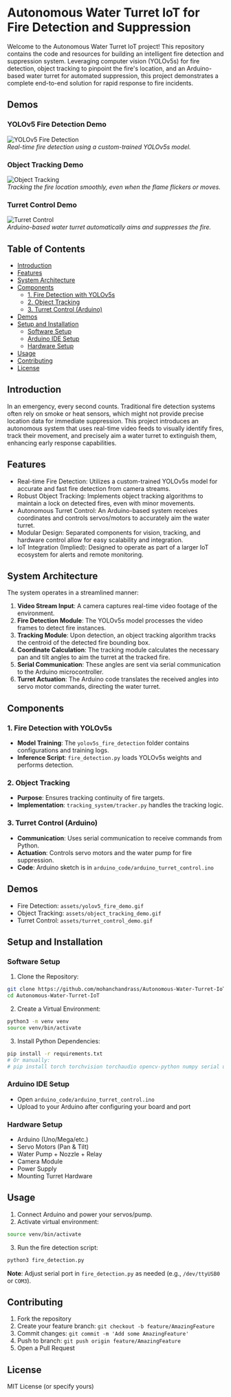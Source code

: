 
Autonomous Water Turret IoT for Fire Detection and Suppression
==============================================================

Welcome to the Autonomous Water Turret IoT project! This repository contains the code and resources for building an intelligent fire detection and suppression system. Leveraging computer vision (YOLOv5s) for fire detection, object tracking to pinpoint the fire's location, and an Arduino-based water turret for automated suppression, this project demonstrates a complete end-to-end solution for rapid response to fire incidents.

## Demos

### YOLOv5 Fire Detection Demo
![YOLOv5 Fire Detection](demo/tracking.png)  
*Real-time fire detection using a custom-trained YOLOv5s model.*

### Object Tracking Demo
![Object Tracking](demo/tracking.gif)  
*Tracking the fire location smoothly, even when the flame flickers or moves.*

### Turret Control Demo
![Turret Control](demo/prototype.gif)  
*Arduino-based water turret automatically aims and suppresses the fire.*


Table of Contents
-----------------
- [Introduction](#introduction)
- [Features](#features)
- [System Architecture](#system-architecture)
- [Components](#components)
  - [1. Fire Detection with YOLOv5s](#1-fire-detection-with-yolov5s)
  - [2. Object Tracking](#2-object-tracking)
  - [3. Turret Control (Arduino)](#3-turret-control-arduino)
- [Demos](#demos)
- [Setup and Installation](#setup-and-installation)
  - [Software Setup](#software-setup)
  - [Arduino IDE Setup](#arduino-ide-setup)
  - [Hardware Setup](#hardware-setup)
- [Usage](#usage)
- [Contributing](#contributing)
- [License](#license)

Introduction
------------
In an emergency, every second counts. Traditional fire detection systems often rely on smoke or heat sensors, which might not provide precise location data for immediate suppression. This project introduces an autonomous system that uses real-time video feeds to visually identify fires, track their movement, and precisely aim a water turret to extinguish them, enhancing early response capabilities.

Features
--------
- Real-time Fire Detection: Utilizes a custom-trained YOLOv5s model for accurate and fast fire detection from camera streams.
- Robust Object Tracking: Implements object tracking algorithms to maintain a lock on detected fires, even with minor movements.
- Autonomous Turret Control: An Arduino-based system receives coordinates and controls servos/motors to accurately aim the water turret.
- Modular Design: Separated components for vision, tracking, and hardware control allow for easy scalability and integration.
- IoT Integration (Implied): Designed to operate as part of a larger IoT ecosystem for alerts and remote monitoring.

System Architecture
-------------------
The system operates in a streamlined manner:

1. **Video Stream Input**: A camera captures real-time video footage of the environment.
2. **Fire Detection Module**: The YOLOv5s model processes the video frames to detect fire instances.
3. **Tracking Module**: Upon detection, an object tracking algorithm tracks the centroid of the detected fire bounding box.
4. **Coordinate Calculation**: The tracking module calculates the necessary pan and tilt angles to aim the turret at the tracked fire.
5. **Serial Communication**: These angles are sent via serial communication to the Arduino microcontroller.
6. **Turret Actuation**: The Arduino code translates the received angles into servo motor commands, directing the water turret.

Components
----------
### 1. Fire Detection with YOLOv5s
- **Model Training**: The `yolov5s_fire_detection` folder contains configurations and training logs.
- **Inference Script**: `fire_detection.py` loads YOLOv5s weights and performs detection.

### 2. Object Tracking
- **Purpose**: Ensures tracking continuity of fire targets.
- **Implementation**: `tracking_system/tracker.py` handles the tracking logic.

### 3. Turret Control (Arduino)
- **Communication**: Uses serial communication to receive commands from Python.
- **Actuation**: Controls servo motors and the water pump for fire suppression.
- **Code**: Arduino sketch is in `arduino_code/arduino_turret_control.ino`

Demos
-----
- Fire Detection: `assets/yolov5_fire_demo.gif`
- Object Tracking: `assets/object_tracking_demo.gif`
- Turret Control: `assets/turret_control_demo.gif`

Setup and Installation
----------------------

### Software Setup

1. Clone the Repository:
```bash
git clone https://github.com/mohanchandrass/Autonomous-Water-Turret-IoT.git
cd Autonomous-Water-Turret-IoT
```

2. Create a Virtual Environment:
```bash
python3 -m venv venv
source venv/bin/activate
```

3. Install Python Dependencies:
```bash
pip install -r requirements.txt
# Or manually:
# pip install torch torchvision torchaudio opencv-python numpy serial ultralytics
```

### Arduino IDE Setup
- Open `arduino_code/arduino_turret_control.ino`
- Upload to your Arduino after configuring your board and port

### Hardware Setup
- Arduino (Uno/Mega/etc.)
- Servo Motors (Pan & Tilt)
- Water Pump + Nozzle + Relay
- Camera Module
- Power Supply
- Mounting Turret Hardware

Usage
-----
1. Connect Arduino and power your servos/pump.
2. Activate virtual environment:
```bash
source venv/bin/activate
```
3. Run the fire detection script:
```bash
python3 fire_detection.py
```

**Note**: Adjust serial port in `fire_detection.py` as needed (e.g., `/dev/ttyUSB0` or `COM3`).

Contributing
------------
1. Fork the repository
2. Create your feature branch: `git checkout -b feature/AmazingFeature`
3. Commit changes: `git commit -m 'Add some AmazingFeature'`
4. Push to branch: `git push origin feature/AmazingFeature`
5. Open a Pull Request

License
-------
MIT License (or specify yours)
